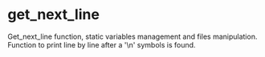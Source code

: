 # get_next_line
Get_next_line function, static variables management and files manipulation.
Function to print line by line after a '\n' symbols is found.
